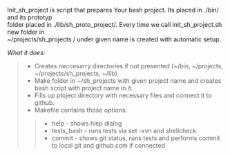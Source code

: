 <p>Init_sh_project is script that prepares Your bash project. Its placed in ./bin/ and its prototyp<br>
folder placed in ./lib/sh_proto_project/. Every time we call init_sh_project.sh new folder in <br>
~/projects/sh_projects / under given name is created with automatic setup.</p>

<p><em>What it does:</em></p>

>- Creates neccesarry directories if not presented (~/bin, ~/projects, ~/projects/sh_projects, ~/lib)
>- Make folder in ~/sh_projects with given project name and creates bash script with project name in it.
>- Fills up ptoject directory with necessary files and connect it to github.
>- Makefile contains those options:
>>- help - shows hlep dialog
>>- tests_bash - runs tests via set -xvn and shellcheck
>>- commit - shows git status, runs tests and performs commit to local git and github.com if connected

